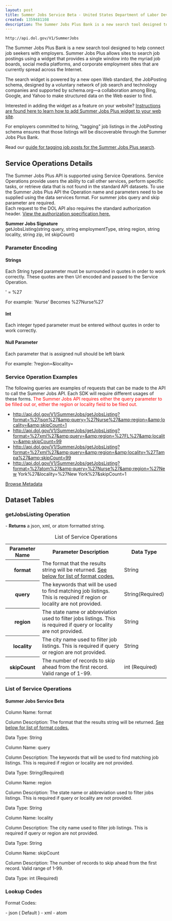 ```yaml
---
layout: post
title: Summer Jobs Service Beta - United States Department of Labor Developer Portal
created: 1359481108
description: The Summer Jobs Plus Bank is a new search tool designed to help connect job seekers with employers.
---
```


```
http://api.dol.gov/V1/SummerJobs
```

<p>The Summer Jobs Plus Bank is a new search tool designed to help connect job seekers with employers. Summer Jobs Plus allows sites to search job postings using a widget that provides a single window into the myriad job boards, social&nbsp;media platforms, and corporate employment sites that are currently spread across the Internet.</p>
<p>The search widget is powered by a new open Web standard, the JobPosting schema, designed by a voluntary network of job search and technology companies and supported by schema.org—a collaboration among Bing, Google, and Yahoo to make structured data on the Web easier to find.</p>
<p>Interested in adding the widget as a feature on your website? <a href="http://www.dol.gov/summerjobs/Widget.htm">Instructions are found here to learn how to add Summer Jobs Plus widget to your web site</a>.</p>
<p>For employers committed to hiring, "tagging" job listings in the JobPosting schema ensures that those listings will be discoverable through the Summer Jobs Plus Bank.</p>
<p>Read our <a href="http://www.dol.gov/summerjobs/Employers.htm">guide for tagging job posts for the Summer Jobs Plus search</a>.</p>

<h2>Service Operations Details</h2>
<p>The Summer Jobs Plus API is supported using Service Operations. Service Operations provide users the ability to call other services, perform specific tasks, or retrieve data that is not found in the standard API datasets. To use the Summer Jobs Plus API the Operation name and parameters need to be supplied using the data services format. For summer jobs query and skip parameter are required.<br />
Each request to the DOL API also requires the standard authorization header.  <a href="http://developer.dol.gov/req-auth.htm">View the authorization specification here.</a> ​</p>
<p><b>Summer Jobs Signature</b><br />
getJobsListing(string query, string employmentType, string region, string locality, string zip, int skipCount)</p>

<h3>Parameter Encoding</h3>
<h4>Strings</h4>
<p>Each String typed parameter must be surrounded in quotes in order to work correctly. These quotes are then Url encoded and passed to the Service Operation.</p>
<p>' = %27</p>
<p>For example: 'Nurse' Becomes %27Nurse%27</p>
<h4>Int</h4>
<p>Each integer typed parameter must be entered without quotes in order to work correctly.</p>
<h4>Null Parameter</h4>
<p>Each parameter that is assigned null should be left blank</p>
<p>For example: ?region=&amp;locality=</p>

<h3>Service Operation Examples</h3>

<p>The following queries are examples of requests that can be made to the API to call the Summer Jobs API. Each SDK will require different usages of these forms. <span style="COLOR: #f00">The Summer Jobs API requires either the query parameter to be filled out or, either the region or locality field to be filed out.</span></p>

- http://api.dol.gov/V1/SummerJobs/getJobsListing?format=%27json%27&amp;query=%27Nurse%27&amp;region=&amp;locality=&amp;skipCount=1
- http://api.dol.gov/V1/SummerJobs/getJobsListing?format=%27xml%27&amp;query=&amp;region=%27FL%27&amp;locality=&amp;skipCount=99
- http://api.dol.gov/V1/SummerJobs/getJobsListing?format=%27xml%27&amp;query=&amp;region=&amp;locality=%27Tampa%27&amp;skipCount=99
- http://api.dol.gov/V1/SummerJobs/getJobsListing?format=%27atom%27&amp;query=%27Nurse%27&amp;region=%27New York%27&amp;locality=%27New York%27&amp;skipCount=1

<a href ="http://api.dol.gov/V1/SummerJobs/$metadata" class="button radius button_dataset">Browse Metadata</a>

## Dataset Tables  

<h3>getJobsListing Operation</h3>
<p>- <strong>Returns</strong> a json, xml, or atom formatted string.</p>

<div class="dsktp_tbl">
	<table summary="List of Service Operations - Summer Jobs Service Beta">
		<caption>List of Service Operations</caption>
		<tbody>
			<tr>
				<th scope="col">Parameter Name</th>
				<th scope="col">Parameter Description</th>
				<th scope="col">Data Type</th>
			</tr>
			<tr>
				<th scope="row">format</th>
				<td>The format that the results string will be returned. <a href="#formatcodes">See below for list of format codes.</a></td>
				<td>String</td>
			</tr>
			<tr>
				<th scope="row">query</th>
				<td>The keywords that will be used to find matching job listings. This is required if region or locality are not provided.</td>
				<td>String(Required)</td>
			</tr>
			<tr>
				<th scope="row">region</th>
				<td>The state name or abbreviation used to filter jobs listings. This is required if query or locality are not provided.</td>
				<td>String</td>
			</tr>
			<tr>
				<th scope="row">locality</th>
				<td>The city name used to filter job listings. This is required if query or region are not provided.</td>
				<td>String</td>
			</tr>
			<tr>
				<th scope="row">skipCount</th>
				<td>The number of records to skip ahead from the first record. Valid range of 1-99.</td>
				<td>int (Required)</td>
			</tr>
		</tbody>
	</table>
</div>

<div class="mbl_tbl">
	<h3>List of Service Operations</h3>
	<h4>Summer Jobs Service Beta</h4>
	<div class="odd_row">
		<p class="mbl-strng">Column Name: format</p>
		<p><span class="mbl-strng">Column Description:</span> The format that the results string will be returned. <a href="#formatcodes">See below for list of format codes.</a></p>
		<p><span class="mbl-strng">Data Type:</span> String</p>		
	</div>
	<div class="even_row">
		<p class="mbl-strng">Column Name: query</p>
		<p><span class="mbl-strng">Column Description:</span> The keywords that will be used to find matching job listings. This is required if region or locality are not provided.</p>
		<p><span class="mbl-strng">Data Type:</span> String(Required)</p>		
	</div>
	<div class="odd_row">
		<p class="mbl-strng">Column Name: region</p>
		<p><span class="mbl-strng">Column Description:</span> The state name or abbreviation used to filter jobs listings. This is required if query or locality are not provided.</p>
		<p><span class="mbl-strng">Data Type:</span> String</p>		
	</div>
	<div class="even_row">
		<p class="mbl-strng">Column Name: locality</p>
		<p><span class="mbl-strng">Column Description:</span> The city name used to filter job listings. This is required if query or region are not provided.</p>
		<p><span class="mbl-strng">Data Type:</span> String</p>		
	</div>
	<div class="odd_row">
		<p class="mbl-strng">Column Name: skipCount</p>
		<p><span class="mbl-strng">Column Description:</span> The number of records to skip ahead from the first record. Valid range of 1-99.</p>
		<p><span class="mbl-strng">Data Type:</span> int (Required)</p>		
	</div>
</div>

<h3>Lookup Codes</h3>
<p id="formatcodes">Format Codes:</p>
- json ( Default )
- xml
- atom
